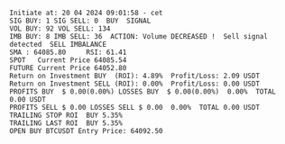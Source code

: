     Initiate at: 20 04 2024 09:01:58 - cet
    SIG BUY: 1 SIG SELL: 0  BUY  SIGNAL
    VOL BUY: 92 VOL SELL: 134
    IMB BUY: 8 IMB SELL: 36  ACTION: Volume DECREASED !  Sell signal detected  SELL IMBALANCE
    SMA : 64085.80     RSI: 61.41
    SPOT   Current Price 64085.54
    FUTURE Current Price 64052.80
    Return on Investment BUY  (ROI): 4.89%  Profit/Loss: 2.09 USDT
    Return on Investment SELL (ROI): 0.00%  Profit/Loss: 0.00 USDT
    PROFITS BUY  $ 0.00(0.00%) LOSSES BUY  $ 0.00(0.00%)  0.00%  TOTAL 0.00 USDT
    PROFITS SELL $ 0.00 LOSSES SELL $ 0.00  0.00%  TOTAL 0.00 USDT
    TRAILING STOP ROI  BUY 5.35%
    TRAILING LAST ROI  BUY 5.35%
    OPEN BUY BTCUSDT Entry Price: 64092.50
